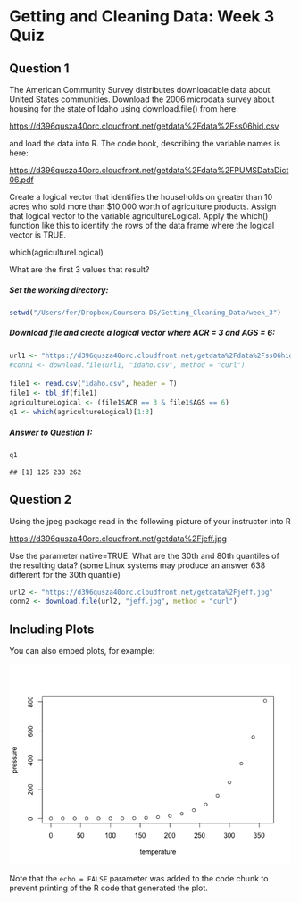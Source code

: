 Getting and Cleaning Data: Week 3 Quiz
================

Question 1
----------

The American Community Survey distributes downloadable data about United States communities. Download the 2006 microdata survey about housing for the state of Idaho using download.file() from here:

<https://d396qusza40orc.cloudfront.net/getdata%2Fdata%2Fss06hid.csv>

and load the data into R. The code book, describing the variable names is here:

<https://d396qusza40orc.cloudfront.net/getdata%2Fdata%2FPUMSDataDict06.pdf>

Create a logical vector that identifies the households on greater than 10 acres who sold more than $10,000 worth of agriculture products. Assign that logical vector to the variable agricultureLogical. Apply the which() function like this to identify the rows of the data frame where the logical vector is TRUE.

which(agricultureLogical)

What are the first 3 values that result?

##### Set the working directory:

``` r
setwd("/Users/fer/Dropbox/Coursera DS/Getting_Cleaning_Data/week_3")
```

##### Download file and create a logical vector where ACR = 3 and AGS = 6:

``` r
url1 <- "https://d396qusza40orc.cloudfront.net/getdata%2Fdata%2Fss06hid.csv"
#conn1 <- download.file(url1, "idaho.csv", method = "curl")

file1 <- read.csv("idaho.csv", header = T)
file1 <- tbl_df(file1)
agricultureLogical <- (file1$ACR == 3 & file1$AGS == 6)
q1 <- which(agricultureLogical)[1:3]
```

##### Answer to Question 1:

``` r
q1
```

    ## [1] 125 238 262

Question 2
----------

Using the jpeg package read in the following picture of your instructor into R

<https://d396qusza40orc.cloudfront.net/getdata%2Fjeff.jpg>

Use the parameter native=TRUE. What are the 30th and 80th quantiles of the resulting data? (some Linux systems may produce an answer 638 different for the 30th quantile)

``` r
url2 <- "https://d396qusza40orc.cloudfront.net/getdata%2Fjeff.jpg"
conn2 <- download.file(url2, "jeff.jpg", method = "curl")
```

Including Plots
---------------

You can also embed plots, for example:

![](week3_quiz_files/figure-markdown_github/pressure-1.png)

Note that the `echo = FALSE` parameter was added to the code chunk to prevent printing of the R code that generated the plot.
